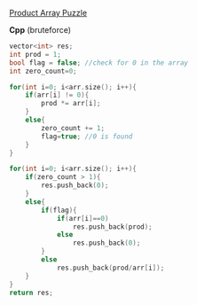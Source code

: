 [Product Array Puzzle](https://www.geeksforgeeks.org/problems/product-array-puzzle4525/1)

**Cpp** (bruteforce)
```cpp
vector<int> res;
int prod = 1;
bool flag = false; //check for 0 in the array
int zero_count=0;

for(int i=0; i<arr.size(); i++){
    if(arr[i] != 0){
        prod *= arr[i];
    }
    else{
        zero_count += 1;
        flag=true; //0 is found
    }
}

for(int i=0; i<arr.size(); i++){
    if(zero_count > 1){
        res.push_back(0);
    }
    else{
        if(flag){
            if(arr[i]==0)
                res.push_back(prod);
            else
                res.push_back(0);
        }
        else
            res.push_back(prod/arr[i]);
    }
}
return res;
```
